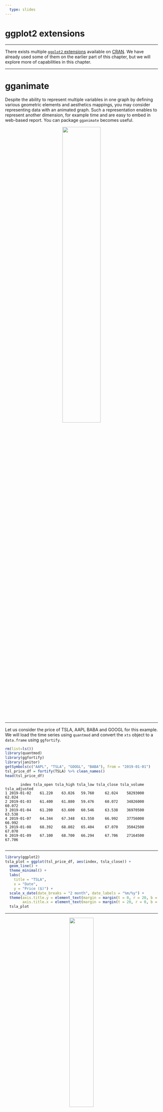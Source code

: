```yaml
---
  type: slides
---
```


# ggplot2 extensions

---

There exists multiple [`ggplot2` extensions](https://exts.ggplot2.tidyverse.org/) available on [CRAN](https://cran.r-project.org/). We have already used some of them on the earlier part of this chapter, but we will explore more of capabilities in this chapter.

---

# gganimate

Despite the ability to represent multiple variables in one graph by defining various geometric elements and aesthetics mappings, you may consider representing data with an animated graph. Such a representation enables to represent another dimension, for example time and are easy to embed in web-based report. You can package `gganimate` becomes useful.

<div style="text-align:center"><img src="hexgganimate.png" alt=" " width="50%"></div>

---

Let us consider the price of TSLA, AAPL BABA and GOOGL for this example. We will load the time series using `quantmod` and convert the `xts` object to a `data.frame` using `ggfortify`. 


```R
rm(list=ls())
library(quantmod)
library(ggfortify)
library(janitor)
getSymbols(c("AAPL", "TSLA", "GOOGL", "BABA"), from = "2019-01-01")
tsl_price_df = fortify(TSLA) %>% clean_names()
head(tsl_price_df)
```


```out
       index tsla_open tsla_high tsla_low tsla_close tsla_volume tsla_adjusted
1 2019-01-02    61.220    63.026   59.760     62.024    58293000        62.024
2 2019-01-03    61.400    61.880   59.476     60.072    34826000        60.072
3 2019-01-04    61.200    63.600   60.546     63.538    36970500        63.538
4 2019-01-07    64.344    67.348   63.550     66.992    37756000        66.992
5 2019-01-08    68.392    68.802   65.404     67.070    35042500        67.070
6 2019-01-09    67.100    68.700   66.294     67.706    27164500        67.706


```

---



```R
library(ggplot2)
tsla_plot = ggplot(tsl_price_df, aes(index, tsla_close)) +
  geom_line() +
  theme_minimal() +
  labs(
    title = "TSLA",
    x = "Date", 
    y = "Price ($)") + 
  scale_x_date(date_breaks = "2 month", date_labels = "%m/%y") +
  theme(axis.title.y = element_text(margin = margin(t = 0, r = 20, b = 0, l = 0)),
        axis.title.x = element_text(margin = margin(t = 20, r = 0, b = 0, l = 0))) 
  tsla_plot
```
        
---
     
<div style="text-align:center"><img src="tsla1.png" alt=" " width="40%"></div>

---

A gif is just a rendered collection of images. Therefore, you can easily create an animated gif of this plot by specifying the variable that could change with each images. Note that `gganimate` relies on some dependencies that may need to be installed outside of an R environment depending on the OS.

```R
library(gifski)
library(gganimate)
(tsla_price_anim = tsla_plot + geom_point() + transition_reveal(index))
```

Display with and 

```R
animate(tsla_plot, duration = 5, fps = 20, width = 200, height = 200, 
        renderer = gifski_renderer())

```

and save with
```R
anim_save("tsla.gif", animation = tsla_price_anim)
```

---

<div style="text-align:center"><img src="tsla.gif" alt=" " width="35%"></div>


---

Let's now try to represent all three stocks price in a single plot an animate the resulting graph.


```R
# add other stock
library(dplyr)
library(tidyr)
aapl_price_df = fortify(AAPL) %>% clean_names()
googl_price_df = fortify(GOOGL) %>% clean_names()
baba_price_df = fortify(BABA) %>% clean_names()
df_1 = dplyr::left_join(tsl_price_df, aapl_price_df, by = "index")
df_2 = dplyr::left_join(googl_price_df, df_1, by = "index")
df_stocks = dplyr::left_join(df_2, baba_price_df, by = "index")
df_stocks = df_stocks %>% select(index, aapl_close, googl_close, baba_close, tsla_close)
head(df_stocks)
```

```out
       index aapl_close googl_close baba_close tsla_close
1 2019-01-02    39.4800     1054.68     136.70     62.024
2 2019-01-03    35.5475     1025.47     130.60     60.072
3 2019-01-04    37.0650     1078.07     139.75     63.538
4 2019-01-07    36.9825     1075.92     143.10     66.992
5 2019-01-08    37.6875     1085.37     146.79     67.070
6 2019-01-09    38.3275     1081.65     151.92     67.706
```

---

```R
df_stocks_long = tidyr::pivot_longer(df_stocks, col = !index)
head(df_stocks_long)
```

```out
  index      name         value
  <date>     <chr>        <dbl>
1 2019-01-02 aapl_close    39.5
2 2019-01-02 googl_close 1055. 
3 2019-01-02 baba_close   137. 
4 2019-01-02 tsla_close    62.0
5 2019-01-03 aapl_close    35.5
6 2019-01-03 googl_close 1025. 
```

---

Let's plot the stock's prices

```R
library(ggplot2)
library(viridis)

stocks_plot = ggplot(df_stocks_long, aes(x = index, y = value, color= name)) +
  geom_line() +
  theme_minimal() +
  labs(
    title = "Stock prices",
    x = "Date", 
    y = "Price ($)") + 
  scale_x_date(date_breaks = "4 month", date_labels = "%m/%y") +
  scale_fill_viridis(discrete = TRUE) +
  scale_color_manual(labels = c("AAPL", "BABA", "GOOGL", "TSLA"),
                     values = RColorBrewer::brewer.pal("Dark2", n = 4))+
  theme(axis.title.y = element_text(margin = margin(t = 0, r = 20, b = 0, l = 0)),
        axis.title.x = element_text(margin = margin(t = 20, r = 0, b = 0, l = 0))) +
  labs(color = "Stocks")

stocks_plot
      
``` 

---


<div style="text-align:center"><img src="stock1.png" alt=" " width="40%"></div>



---


```R
(stocks_plot_anim = stocks_plot + geom_point() + transition_reveal(index))
```
  

Display with and 

```R
animate(stocks_plot, duration = 5, fps = 20, width = 200, height = 200, 
        renderer = gifski_renderer())

```

and save with
```R
anim_save("stocks.gif", animation = stocks_plot_anim)
```

---


<div style="text-align:center"><img src="stocks.gif" alt=" " width="35%"></div>


---

We now resale the four time series by their first value, so we can compare their percent change since the first January 2019.

```R
df_stocks$aapl_close = df_stocks$aapl_close / df_stocks[1, "aapl_close"]
df_stocks$googl_close = df_stocks$googl_close / df_stocks[1, "googl_close"]
df_stocks$baba_close = df_stocks$baba_close / df_stocks[1, "baba_close"]
df_stocks$tsla_close = df_stocks$tsla_close / df_stocks[1, "tsla_close"]
df_stocks_long2 = tidyr::pivot_longer(df_stocks, col = !index)
head(df_stocks_long2)
```

```out
  index      name        value
  <date>     <chr>       <dbl>
1 2019-01-02 aapl_close  1    
2 2019-01-02 googl_close 1    
3 2019-01-02 baba_close  1    
4 2019-01-02 tsla_close  1    
5 2019-01-03 aapl_close  0.900
6 2019-01-03 googl_close 0.972

```

---

```R
library(ggplot2)
library(viridis)

stocks_plot_2 = ggplot(df_stocks_long2, aes(x = index, y = value, color= name)) +
  geom_line() +
  theme_minimal() +
  labs(
    title = "Stock prices",
    x = "Date", 
    y = "Price ($)") + 
  scale_x_date(date_breaks = "4 month", date_labels = "%m/%y") +
  scale_fill_viridis(discrete = TRUE) +
  scale_color_manual(labels = c("AAPL", "BABA", "GOOGL", "TSLA"),
                     values = RColorBrewer::brewer.pal("Dark2", n = 4))+
  theme(axis.title.y = element_text(margin = margin(t = 0, r = 20, b = 0, l = 0)),
        axis.title.x = element_text(margin = margin(t = 20, r = 0, b = 0, l = 0))) +
  labs(color = "Stocks")

stocks_plot_2
```

---


<div style="text-align:center"><img src="stocks2.png" alt=" " width="40%"></div>


---

```R
(stocks_plot_anim2 = stocks_plot_2 + geom_point() + transition_reveal(index))
```

<div style="text-align:center"><img src="stocks3.gif" alt=" " width="35%"></div>



---


Let us consider the `gapminder` dataset available in the package `dslabs` and already discussed in chapter 4. You can find a detailed description of the dataset [here](https://stat.ethz.ch/R-manual/R-devel/library/datasets/html/iris.html).


```R
library(dslabs)
data(gapminder)
head(gapminder)
``` 



```out
              country year infant_mortality life_expectancy fertility population          gdp continent          region
1             Albania 1960           115.40           62.87      6.19    1636054           NA    Europe Southern Europe
2             Algeria 1960           148.20           47.50      7.65   11124892  13828152297    Africa Northern Africa
3              Angola 1960           208.00           35.98      7.32    5270844           NA    Africa   Middle Africa
4 Antigua and Barbuda 1960               NA           62.97      4.43      54681           NA  Americas       Caribbean
5           Argentina 1960            59.87           65.39      3.11   20619075 108322326649  Americas   South America
6             Armenia 1960               NA           66.86      4.55    1867396           NA      Asia    Western Asia
``` 

